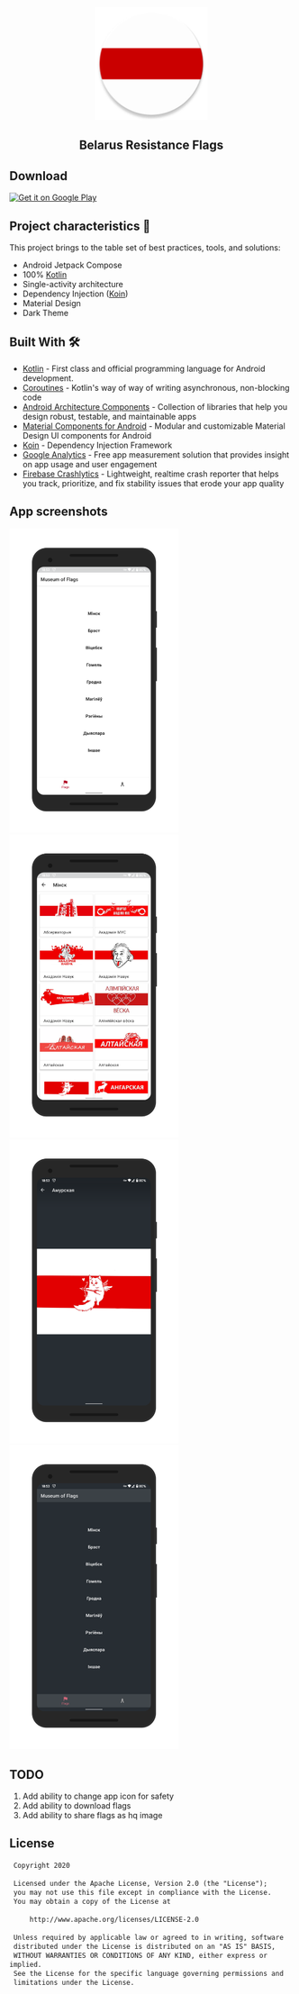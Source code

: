 <div align="center">
    <img alt="Icon" src="app/src/main/res/mipmap-xxxhdpi/ic_launcher_round.png" width="200" />
</div>

<h2 align="center">
    Belarus Resistance Flags
</h2>

Download
-------
<a href='https://play.google.com/store/apps/details?id=com.egoriku.belarusresistanceflag'><img alt='Get it on Google Play' src='https://play.google.com/intl/en_us/badges/images/generic/en_badge_web_generic.png' width="200"/></a>

Project characteristics 🚀
-------
This project brings to the table set of best practices, tools, and solutions:

* Android Jetpack Compose
* 100% [Kotlin](https://kotlinlang.org/)
* Single-activity architecture
* Dependency Injection ([Koin](https://github.com/InsertKoinIO/com.egoriku.landing.koin))
* Material Design
* Dark Theme


Built With 🛠
-------
- [Kotlin](https://kotlinlang.org/) - First class and official programming language for Android development.
- [Coroutines](https://kotlinlang.org/docs/reference/coroutines-overview.html) - Kotlin's way of way of writing asynchronous, non-blocking code
- [Android Architecture Components](https://developer.android.com/topic/libraries/architecture) - Collection of libraries that help you design robust, testable, and maintainable apps
- [Material Components for Android](https://github.com/material-components/material-components-android) - Modular and customizable Material Design UI components for Android
- [Koin](https://github.com/InsertKoinIO/com.egoriku.landing.koin) - Dependency Injection Framework
- [Google Analytics](https://firebase.google.com/docs/analytics) - Free app measurement solution that provides insight on app usage and user engagement
- [Firebase Crashlytics](https://firebase.google.com/docs/analytics) - Lightweight, realtime crash reporter that helps you track, prioritize, and fix stability issues that erode your app quality

App screenshots
-------

<img alt="Icon" src="assets/Screenshot_1.png" width="300" /> <img alt="Icon" src="assets/Screenshot_2.png" width="300" /> <img alt="Icon" src="assets/Screenshot_3.png" width="300" /> <img alt="Icon" src="assets/Screenshot_4.png" width="300" />

TODO
-------

1. Add ability to change app icon for safety
2. Add ability to download flags
3. Add ability to share flags as hq image

License
-------

     Copyright 2020

     Licensed under the Apache License, Version 2.0 (the "License");
     you may not use this file except in compliance with the License.
     You may obtain a copy of the License at

         http://www.apache.org/licenses/LICENSE-2.0

     Unless required by applicable law or agreed to in writing, software
     distributed under the License is distributed on an "AS IS" BASIS,
     WITHOUT WARRANTIES OR CONDITIONS OF ANY KIND, either express or implied.
     See the License for the specific language governing permissions and
     limitations under the License.

